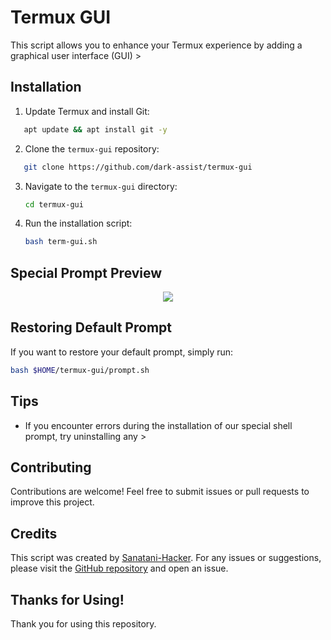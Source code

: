 # Termux GUI

This script allows you to enhance your Termux experience by adding a graphical user interface (GUI) >

## Installation

1. Update Termux and install Git:
```bash
   apt update && apt install git -y
```
2. Clone the `termux-gui` repository:
```bash
   git clone https://github.com/dark-assist/termux-gui
````
3. Navigate to the `termux-gui` directory:
    ```bash
    cd termux-gui
    ```

4. Run the installation script:
    ```bash
    bash term-gui.sh
    ```

## Special Prompt Preview

<p align="center">
  <img src="Screenshot_20240418_102905 (1).jpg">
</p>

## Restoring Default Prompt

If you want to restore your default prompt, simply run:
```bash
bash $HOME/termux-gui/prompt.sh
```

## Tips

- If you encounter errors during the installation of our special shell prompt, try uninstalling any >

## Contributing

Contributions are welcome! Feel free to submit issues or pull requests to improve this project.

## Credits

This script was created by [Sanatani-Hacker](https://t.me/sanatani_chat_group). For any issues or suggestions, please visit the [GitHub repository](https://github.com/dark-assist/termux-gui) and open an issue.

## Thanks for Using!

Thank you for using this repository.
